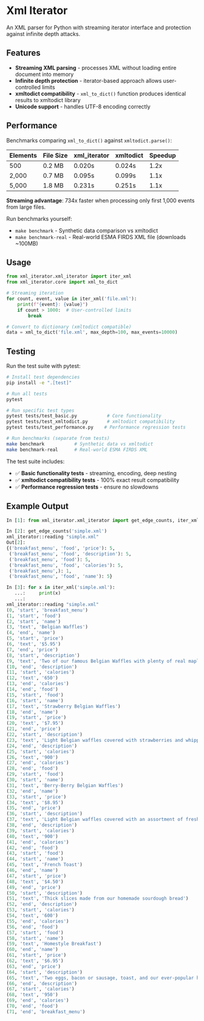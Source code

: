 # Xml Iterator

An XML parser for Python with streaming iterator interface and protection against infinite depth attacks.

## Features

- **Streaming XML parsing** - processes XML without loading entire document into memory
- **Infinite depth protection** - iterator-based approach allows user-controlled limits
- **xmltodict compatibility** - `xml_to_dict()` function produces identical results to xmltodict library
- **Unicode support** - handles UTF-8 encoding correctly

## Performance

Benchmarks comparing `xml_to_dict()` against `xmltodict.parse()`:

| Elements | File Size | xml_iterator | xmltodict | Speedup |
|----------|-----------|--------------|-----------|---------|
| 500 | 0.2 MB | 0.020s | 0.024s | 1.2x |
| 2,000 | 0.7 MB | 0.095s | 0.099s | 1.1x |
| 5,000 | 1.8 MB | 0.231s | 0.251s | 1.1x |

**Streaming advantage**: 734x faster when processing only first 1,000 events from large files.

Run benchmarks yourself:
- `make benchmark` - Synthetic data comparison vs xmltodict
- `make benchmark-real` - Real-world ESMA FIRDS XML file (downloads ~100MB)

## Usage

```python
from xml_iterator.xml_iterator import iter_xml
from xml_iterator.core import xml_to_dict

# Streaming iteration
for count, event, value in iter_xml('file.xml'):
    print(f"{event}: {value}")
    if count > 1000:  # User-controlled limits
        break

# Convert to dictionary (xmltodict compatible)
data = xml_to_dict('file.xml', max_depth=100, max_events=10000)
```

## Testing

Run the test suite with pytest:

```bash
# Install test dependencies
pip install -e ".[test]"

# Run all tests
pytest

# Run specific test types
pytest tests/test_basic.py           # Core functionality
pytest tests/test_xmltodict.py       # xmltodict compatibility
pytest tests/test_performance.py    # Performance regression tests

# Run benchmarks (separate from tests)
make benchmark           # Synthetic data vs xmltodict
make benchmark-real      # Real-world ESMA FIRDS XML
```

The test suite includes:
- ✅ **Basic functionality tests** - streaming, encoding, deep nesting
- ✅ **xmltodict compatibility tests** - 100% exact result compatibility
- ✅ **Performance regression tests** - ensure no slowdowns

## Example Output

```python
In [1]: from xml_iterator.xml_iterator import get_edge_counts, iter_xml

In [2]: get_edge_counts('simple.xml')
xml_iterator::reading "simple.xml"
Out[2]: 
{('breakfast_menu', 'food', 'price'): 5,
 ('breakfast_menu', 'food', 'description'): 5,
 ('breakfast_menu', 'food'): 5,
 ('breakfast_menu', 'food', 'calories'): 5,
 ('breakfast_menu',): 1,
 ('breakfast_menu', 'food', 'name'): 5}

In [3]: for x in iter_xml('simple.xml'):
   ...:     print(x)
   ...: 
xml_iterator::reading "simple.xml"
(0, 'start', 'breakfast_menu')
(1, 'start', 'food')
(2, 'start', 'name')
(3, 'text', 'Belgian Waffles')
(4, 'end', 'name')
(5, 'start', 'price')
(6, 'text', '$5.95')
(7, 'end', 'price')
(8, 'start', 'description')
(9, 'text', 'Two of our famous Belgian Waffles with plenty of real maple syrup')
(10, 'end', 'description')
(11, 'start', 'calories')
(12, 'text', '650')
(13, 'end', 'calories')
(14, 'end', 'food')
(15, 'start', 'food')
(16, 'start', 'name')
(17, 'text', 'Strawberry Belgian Waffles')
(18, 'end', 'name')
(19, 'start', 'price')
(20, 'text', '$7.95')
(21, 'end', 'price')
(22, 'start', 'description')
(23, 'text', 'Light Belgian waffles covered with strawberries and whipped cream')
(24, 'end', 'description')
(25, 'start', 'calories')
(26, 'text', '900')
(27, 'end', 'calories')
(28, 'end', 'food')
(29, 'start', 'food')
(30, 'start', 'name')
(31, 'text', 'Berry-Berry Belgian Waffles')
(32, 'end', 'name')
(33, 'start', 'price')
(34, 'text', '$8.95')
(35, 'end', 'price')
(36, 'start', 'description')
(37, 'text', 'Light Belgian waffles covered with an assortment of fresh berries and whipped cream')
(38, 'end', 'description')
(39, 'start', 'calories')
(40, 'text', '900')
(41, 'end', 'calories')
(42, 'end', 'food')
(43, 'start', 'food')
(44, 'start', 'name')
(45, 'text', 'French Toast')
(46, 'end', 'name')
(47, 'start', 'price')
(48, 'text', '$4.50')
(49, 'end', 'price')
(50, 'start', 'description')
(51, 'text', 'Thick slices made from our homemade sourdough bread')
(52, 'end', 'description')
(53, 'start', 'calories')
(54, 'text', '600')
(55, 'end', 'calories')
(56, 'end', 'food')
(57, 'start', 'food')
(58, 'start', 'name')
(59, 'text', 'Homestyle Breakfast')
(60, 'end', 'name')
(61, 'start', 'price')
(62, 'text', '$6.95')
(63, 'end', 'price')
(64, 'start', 'description')
(65, 'text', 'Two eggs, bacon or sausage, toast, and our ever-popular hash browns')
(66, 'end', 'description')
(67, 'start', 'calories')
(68, 'text', '950')
(69, 'end', 'calories')
(70, 'end', 'food')
(71, 'end', 'breakfast_menu')
```
